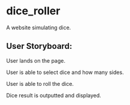 # dice_roller
A website simulating dice.

## User Storyboard:

User lands on the page.

User is able to select dice and how many sides.

User is able to roll the dice.

Dice result is outputted and displayed.

